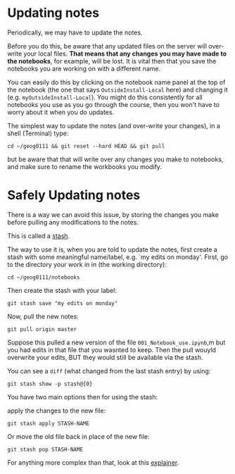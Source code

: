 

# Updating notes

Periodically, we may have to update the notes. 

Before you do this, be aware that any updated files on the server will over-write your local files. **That means that any changes you may have made to the notebooks**, for example, will be lost. It is vital then that you save the notebooks you are working on with a different name. 

You can easily do this by clicking on the notebook name panel at the top of the notebook (the one that says `OutsideInstall-Local` here) and changing it (e.g. `myOutsideInstall-Local`). You might do this consistently for all notebooks you use as you go through the course, then you won't have to worry about it when you do updates.


The simplest way to update the notes (and over-write your changes), in a shell (Terminal) type:

    cd ~/geog0111 && git reset --hard HEAD && git pull
    
    
but be aware that that will write over any changes you make to notebooks, and make sure to rename the workbooks you modify.
    
# Safely Updating notes

There is a way we can avoid this issue, by storing the changes you make before pulling any modifications to the notes. 

This is called a [stash](https://www.freecodecamp.org/news/git-stash-explained/).

The way to use it is, when you are told to update the notes, first create a stash with some meaningful name/label, e.g. `my edits on monday'. First, go to the directory your work in in (the working directory):

    cd ~/geog0111/notebooks
    
Then create the stash with your label:

    git stash save "my edits on monday"
    
Now, pull the new notes:

    git pull origin master
    
Suppose this pulled a new version of the file `001_Notebook_use.ipynb`,m but you had edits in that file that you wasnted to keep. Then the pull wouyld overwrite your edits, BUT they would still be available via the stash.

You can see a `diff` (what changed from the last stash entry) by using:

    git stash show -p stash@{0}
    
You have two main options then for using the stash:

apply the changes to the new file:

    git stash apply STASH-NAME
    
    
Or move the old file back in place of the new file:


    git stash pop STASH-NAME
   
   
For anything more complex than that, look at this [explainer](https://www.freecodecamp.org/news/git-stash-explained/).

